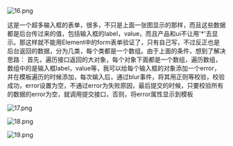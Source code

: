 ![16.png](https://upload-images.jianshu.io/upload_images/13382831-344769529bd08f4e.png?imageMogr2/auto-orient/strip%7CimageView2/2/w/1240)

这是一个超多输入框的表单，很多，不只是上面一张图显示的那样，而且这些数据都是后台传过来的值，包括输入框的label，value，而且产品和ui不让用'*'去显示。那这样就不能用Element中的form表单验证了，只有自己写，不过反正也是后台返回的数据，分为几类，每个类都是一个数组。由于上面的条件，想到了解决思路：
  首先，遍历接口返回的大对象，每个对象下面都是一个数组，遍历数组，数组中的是输入框label，value等，我可以给每个输入框的对象添加一个error，并在模板遍历的时候添加，每次输入后，通过blur事件，将其用正则等校验，校验成功，error设置为空，不通过error为失败原因，最后提交的时候，只要校验所有的数据的error为空，就调用提交接口，否则，将error属性显示到模板

![17.png](https://upload-images.jianshu.io/upload_images/13382831-f9e1f218e889af68.png?imageMogr2/auto-orient/strip%7CimageView2/2/w/1240)

![18.png](https://upload-images.jianshu.io/upload_images/13382831-780f7acda106b4f4.png?imageMogr2/auto-orient/strip%7CimageView2/2/w/1240)


![19.png](https://upload-images.jianshu.io/upload_images/13382831-dcb2fcb34611acb3.png?imageMogr2/auto-orient/strip%7CimageView2/2/w/1240)
